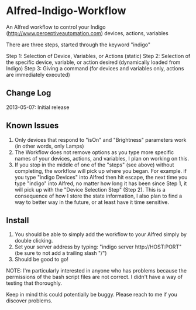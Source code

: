 Alfred-Indigo-Workflow
======================

An Alfred workflow to control your Indigo (http://www.perceptiveautomation.com) devices, actions, variables

There are three steps, started through the keyword "indigo"

Step 1: Selection of Device, Variables, or Actions (static)
Step 2: Selection of the specific device, variable, or action desired (dynamically loaded from Indigo)
Step 3: Giving a command (for devices and variables only, actions are immediately executed)

Change Log
-----
2013-05-07: Initial release

Known Issues
-----
1. Only devices that respond to "isOn" and "Brightness" parameters work (in other words, only Lamps)
2. The Workflow does not remove options as you type more specific names of your devices, actions, and variables, I plan on working on this.
3. If you stop in the middle of one of the "steps" (see above) without completing, the workflow will pick up where you began.  For example. if you type "indigo Devices" into Alfred then hit escape, the next time you type "indigo" into Alfred, no matter how long it has been since Step 1, it will pick up with the "Device Selection Step" (Step 2).  This is a consequence of how I store the state information, I also plan to find a way to better way in the future, or at least have it time sensitive.

Install
-----
1. You should be able to simply add the workflow to your Alfred simply by double clicking.
2. Set your server address by typing: "indigo server http://HOST:PORT" (be sure to not add a trailing slash "/")
3. Should be good to go!

NOTE: I'm particularly interested in anyone who has problems because the permissions of the bash script files are not correct.  I didn't have a way of testing that thoroughly.

Keep in mind this could potentially be buggy.  Please reach to me if you discover problems.